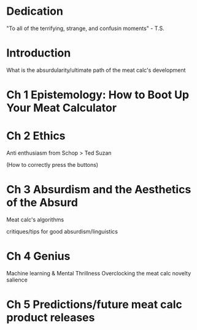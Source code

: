# Dedication

"To all of the terrifying, strange, and confusin moments" - T.S.

# Introduction
What is the absurdularity/ultimate path of the meat calc's development

# Ch 1 Epistemology: How to Boot Up Your Meat Calculator

# Ch 2 Ethics

Anti enthusiasm
from Schop > Ted Suzan

(How to correctly press the buttons)

# Ch 3 Absurdism and the Aesthetics of the Absurd

Meat calc's algorithms

critiques/tips for good absurdism/linguistics

# Ch 4 Genius

Machine learning & Mental Thrillness
Overclocking the meat calc
novelty
salience

# Ch 5 Predictions/future meat calc product releases

